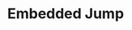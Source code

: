 ---
layout: page
title: Embedded Jump
description: Pygame recreation of Doodle Jump controlled with FRDM-KL46Z microcontroller
redirect: https://pages.github.coecis.cornell.edu/ece3140-sp2024/mwm223-sd699/
img: assets/img/Embedded_Jump/diagram.png
importance: 5
category: ' '
---